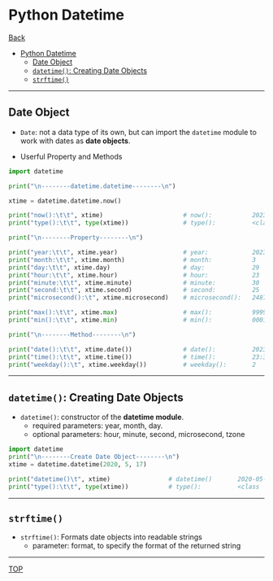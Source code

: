 # Python Datetime

[Back](../index.md)

- [Python Datetime](#python-datetime)
  - [Date Object](#date-object)
  - [`datetime()`: Creating Date Objects](#datetime-creating-date-objects)
  - [`strftime()`](#strftime)

---

## Date Object

- `Date`: not a data type of its own, but can import the `datetime` module to work with dates as **date objects**.

- Userful Property and Methods

```py
import datetime

print("\n--------datetime.datetime--------\n")

xtime = datetime.datetime.now()

print("now():\t\t", xtime)                      # now():           2023-03-29 23:30:25.248756
print("type():\t\t", type(xtime))               # type():          <class 'datetime.datetime'>

print("\n--------Property--------\n")

print("year:\t\t", xtime.year)                  # year:            2023
print("month:\t\t", xtime.month)                # month:           3
print("day:\t\t", xtime.day)                    # day:             29
print("hour:\t\t", xtime.hour)                  # hour:            23
print("minute:\t\t", xtime.minute)              # minute:          30
print("second:\t\t", xtime.second)              # second:          25
print("microsecond():\t", xtime.microsecond)    # microsecond():   248756

print("max():\t\t", xtime.max)                  # max():           9999-12-31 23:59:59.99999
print("min():\t\t", xtime.min)                  # min():           0001-01-01 00:00:00

print("\n--------Method--------\n")

print("date():\t\t", xtime.date())              # date():          2023-03-2
print("time():\t\t", xtime.time())              # time():          23:30:25.248756
print("weekday():\t", xtime.weekday())          # weekday():       2
```

---

## `datetime()`: Creating Date Objects

- `datetime()`: constructor of the **datetime module**.
  - required parameters: year, month, day.
  - optional parameters: hour, minute, second, microsecond, tzone

```py
import datetime
print("\n--------Create Date Object--------\n")
xtime = datetime.datetime(2020, 5, 17)

print("datetime()\t", xtime)                # datetime()       2020-05-17 00:00:00
print("type():\t\t", type(xtime))           # type():          <class 'datetime.datetime'>
```

---

## `strftime()`

- `strftime()`: Formats date objects into readable strings
  - parameter: format, to specify the format of the returned string



---

[TOP](#python-datetime)
